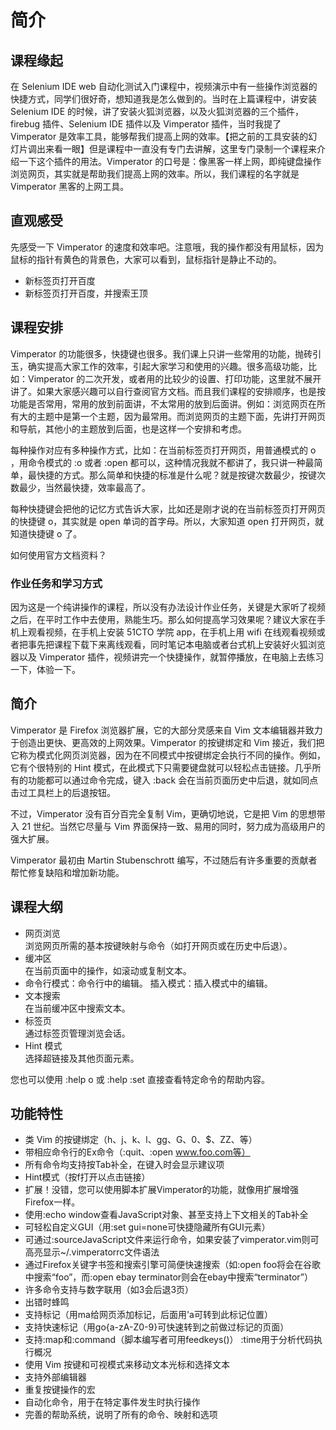# 简介

## 课程缘起

在 Selenium IDE web 自动化测试入门课程中，视频演示中有一些操作浏览器的快捷方式，同学们很好奇，想知道我是怎么做到的。当时在上篇课程中，讲安装 Selenium IDE 的时候，讲了安装火狐浏览器，以及火狐浏览器的三个插件，firebug 插件、Selenium IDE 插件以及 Vimperator 插件，当时我提了 Vimperator 是效率工具，能够帮我们提高上网的效率。【把之前的工具安装的幻灯片调出来看一眼】但是课程中一直没有专门去讲解，这里专门录制一个课程来介绍一下这个插件的用法。Vimperator 的口号是：像黑客一样上网，即纯键盘操作浏览网页，其实就是帮助我们提高上网的效率。所以，我们课程的名字就是 Vimperator 黑客的上网工具。

## 直观感受

先感受一下 Vimperator	 的速度和效率吧。注意哦，我的操作都没有用鼠标，因为鼠标的指针有黄色的背景色，大家可以看到，鼠标指针是静止不动的。

- 新标签页打开百度
- 新标签页打开百度，并搜索王顶

## 课程安排

Vimperator 的功能很多，快捷键也很多。我们课上只讲一些常用的功能，抛砖引玉，确实提高大家工作的效率，引起大家学习和使用的兴趣。很多高级功能，比如：Vimperator 的二次开发，或者用的比较少的设置、打印功能，这里就不展开讲了。如果大家感兴趣可以自行查阅官方文档。而且我们课程的安排顺序，也是按功能是否常用，常用的放到前面讲，不太常用的放到后面讲。例如：浏览网页在所有大的主题中是第一个主题，因为最常用。而浏览网页的主题下面，先讲打开网页和导航，其他小的主题放到后面，也是这样一个安排和考虑。

每种操作对应有多种操作方式，比如：在当前标签页打开网页，用普通模式的 o ，用命令模式的 :o 或者 :open 都可以，这种情况我就不都讲了，我只讲一种最简单，最快捷的方式。那么简单和快捷的标准是什么呢？就是按键次数最少，按键次数最少，当然最快捷，效率最高了。

每种快捷键会把他的记忆方式告诉大家，比如还是刚才说的在当前标签页打开网页的快捷键 o，其实就是 open 单词的首字母。所以，大家知道 open 打开网页，就知道快捷键 o 了。

如何使用官方文档资料？

### 作业任务和学习方式

因为这是一个纯讲操作的课程，所以没有办法设计作业任务，关键是大家听了视频之后，在平时工作中去使用，熟能生巧。那么如何提高学习效果呢？建议大家在手机上观看视频，在手机上安装 51CTO 学院 app，在手机上用 wifi 在线观看视频或者把事先把课程下载下来离线观看，同时笔记本电脑或者台式机上安装好火狐浏览器以及 Vimperator 插件，视频讲完一个快捷操作，就暂停播放，在电脑上去练习一下，体验一下。

## 简介
Vimperator 是 Firefox 浏览器扩展，它的大部分灵感来自 Vim 文本编辑器并致力于创造出更快、更高效的上网效果。Vimperator 的按键绑定和 Vim 接近，我们把它称为模式化网页浏览器，因为在不同模式中按键绑定会执行不同的操作。例如，它有个很特别的 Hint 模式，在此模式下只需要键盘就可以轻松点击链接。几乎所有的功能都可以通过命令完成，键入 :back 会在当前页面历史中后退，就如同点击过工具栏上的后退按钮。

不过，Vimperator 没有百分百完全复制 Vim，更确切地说，它是把 Vim 的思想带入 21 世纪。当然它尽量与 Vim 界面保持一致、易用的同时，努力成为高级用户的强大扩展。

Vimperator 最初由 Martin Stubenschrott 编写，不过随后有许多重要的贡献者帮忙修复缺陷和增加新功能。

## 课程大纲

- 网页浏览  
  浏览网页所需的基本按键映射与命令（如打开网页或在历史中后退）。
- 缓冲区  
在当前页面中的操作，如滚动或复制文本。
- 命令行模式：命令行中的编辑。
    插入模式：插入模式中的编辑。
- 文本搜索  
在当前缓冲区中搜索文本。
- 标签页  
  通过标签页管理浏览会话。
- Hint 模式  
  选择超链接及其他页面元素。

您也可以使用 :help o 或 :help :set 直接查看特定命令的帮助内容。

## 功能特性

- 类 Vim 的按键绑定（h、j、k、l、gg、G、0、$、ZZ、<C-f>等）
- 带相应命令行的Ex命令（:quit、:open www.foo.com等）
- 所有命令均支持按Tab补全，在键入时会显示建议项
- Hint模式（按f打开以点击链接）
- 扩展！没错，您可以使用脚本扩展Vimperator的功能，就像用扩展增强Firefox一样。
- 使用:echo window查看JavaScript对象、甚至支持上下文相关的Tab补全
- 可轻松自定义GUI（用:set gui=none可快捷隐藏所有GUI元素）
- 可通过:sourceJavaScript文件来运行命令，如果安装了vimperator.vim则可高亮显示~/.vimperatorrc文件语法
- 通过Firefox关键字书签和搜索引擎可简便快速搜索（如:open foo将会在谷歌中搜索“foo”，而:open ebay terminator则会在ebay中搜索“terminator”）
- 许多命令支持与数字联用（如3<C-o>会后退3页）
- 出错时蜂鸣
- 支持标记（用ma给网页添加标记，后面用'a可转到此标记位置）
- 支持快速标记（用go{a-zA-Z0-9}可快速转到之前做过标记的页面）
- 支持:map和:command（脚本编写者可用feedkeys()）
    :time用于分析代码执行概况
- 使用 Vim 按键和可视模式来移动文本光标和选择文本
- 支持外部编辑器
- 重复按键操作的宏
- 自动化命令，用于在特定事件发生时执行操作
- 完善的帮助系统，说明了所有的命令、映射和选项